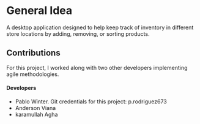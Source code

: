 # General Idea #

A desktop application designed to help keep track of inventory in different store locations by adding, removing, or sorting products.

## Contributions

For this project, I worked along with two other developers implementing agile methodologies.

#### Developers

- Pablo Winter. Git credentials for this project: p.rodriguez673
- Anderson Viana
- karamullah Agha
